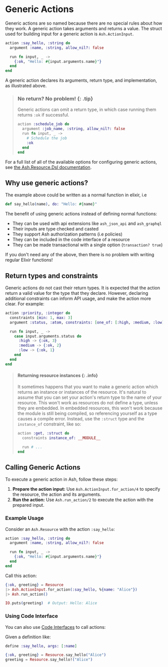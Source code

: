# Generic Actions

Generic actions are so named because there are no special rules about how they work. A generic action takes arguments and returns a value. The struct used for building input for a generic action is `Ash.ActionInput`.

```elixir
action :say_hello, :string do
  argument :name, :string, allow_nil?: false

  run fn input, _ ->
    {:ok, "Hello: #{input.arguments.name}"}
  end
end
```

A generic action declares its arguments, return type, and implementation, as illustrated above.

> ### No return? No problem! {: .tip}
>
> Generic actions can omit a return type, in which case running them returns `:ok` if successful.
>
> ```elixir
> action :schedule_job do
>   argument :job_name, :string, allow_nil?: false
>   run fn input, _ ->
>     # Schedule the job
>     :ok
>   end
> end
> ```

For a full list of all of the available options for configuring generic actions, see [the Ash.Resource.Dsl documentation](dsl-ash-resource.html#actions-action).

## Why use generic actions?

The example above could be written as a normal function in elixir, i.e

```elixir
def say_hello(name), do: "Hello: #{name}"
```

The benefit of using generic actions instead of defining normal functions:

- They can be used with api extensions like `ash_json_api` and `ash_graphql`
- Their inputs are type checked and casted
- They support Ash authorization patterns (i.e policies)
- They can be included in the code interface of a resource
- They can be made transactional with a single option (`transaction? true`)

If you don't need any of the above, then there is no problem with writing regular Elixir functions!

## Return types and constraints

Generic actions do not cast their return types. It is expected that the action return a valid value for the type that they declare. However, declaring additional constraints can inform API usage, and make the action more clear. For example:

```elixir
action :priority, :integer do
  constraints [min: 1, max: 3]
  argument :status, :atom, constraints: [one_of: [:high, :medium, :low]]

  run fn input, _ ->
    case input.arguments.status do
      :high -> {:ok, 3}
      :medium -> {:ok, 2}
      :low -> {:ok, 1}
    end
  end
end
```

> #### Returning resource instances {: .info}
>
> It sometimes happens that you want to make a generic action which returns an
> instance or instances of the resource. It's natural to assume that you can
> set your action's return type to the name of your resource. This won't work
> as resources do not define a type, unless they are embedded. In embedded resources, this won't work because the module is still being compiled, so referencing yourself as a type causes a compile error. Instead, use the `:struct` type and the `instance_of` constraint, like so:
>
> ```elixir
> action :get, :struct do
>   constraints instance_of: __MODULE__
>
>   run # ...
> end
> ```

## Calling Generic Actions

To execute a generic action in Ash, follow these steps:

1. **Prepare the action input:** Use `Ash.ActionInput.for_action/4` to specify the resource, the action and its arguments.
2. **Run the action:** Use `Ash.run_action/2` to execute the action with the prepared input.

### Example Usage

Consider an `Ash.Resource` with the action `:say_hello`:

```elixir
action :say_hello, :string do
  argument :name, :string, allow_nil?: false

  run fn input, _ ->
    {:ok, "Hello: #{input.arguments.name}"}
  end
end
```

Call this action:

```elixir
{:ok, greeting} = Resource
|> Ash.ActionInput.for_action(:say_hello, %{name: "Alice"})
|> Ash.run_action()

IO.puts(greeting)  # Output: Hello: Alice
```

### Using Code Interface

You can also use [Code Interfaces](documentation/topics/resources/code-interfaces.md) to call actions:

Given a definition like:

```elixir
define :say_hello, args: [:name]
```

```elixir
{:ok, greeting} = Resource.say_hello("Alice")
greeting = Resource.say_hello!("Alice")
```
